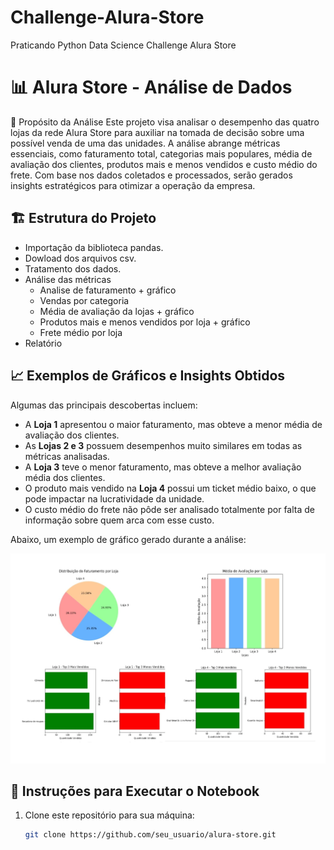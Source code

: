 # Challenge-Alura-Store
Praticando Python Data Science Challenge Alura Store

# 📊 Alura Store - Análise de Dados

📌 Propósito da Análise
Este projeto visa analisar o desempenho das quatro lojas da rede Alura Store para auxiliar na tomada de
decisão sobre uma possível venda de uma das unidades.
A análise abrange métricas essenciais, como faturamento total, categorias mais populares,
média de avaliação dos clientes, produtos mais e menos vendidos e custo médio do frete.
Com base nos dados coletados e processados, serão gerados insights estratégicos para otimizar a operação da empresa.

## 🏗️ Estrutura do Projeto

- Importação da biblioteca pandas.
- Dowload dos arquivos csv.
- Tratamento dos dados.
- Análise das métricas
  - Analise de faturamento + gráfico
  - Vendas por categoria
  - Média de avaliação da lojas + gráfico
  - Produtos mais e menos vendidos por loja + gráfico
  - Frete médio por loja
- Relatório 




## 📈 Exemplos de Gráficos e Insights Obtidos
Algumas das principais descobertas incluem:
- A **Loja 1** apresentou o maior faturamento, mas obteve a menor média de avaliação dos clientes.
- As **Lojas 2 e 3** possuem desempenhos muito similares em todas as métricas analisadas.
- A **Loja 3** teve o menor faturamento, mas obteve a melhor avaliação média dos clientes.
- O produto mais vendido na **Loja 4** possui um ticket médio baixo, o que pode impactar na lucratividade da unidade.
- O custo médio do frete não pôde ser analisado totalmente por falta de informação sobre quem arca com esse custo.

Abaixo, um exemplo de gráfico gerado durante a análise:

![Exemplo de gráfico](https://github.com/EliseMalvaoCarlson/Challenge-Alura-Store/blob/main/Alura%20Store.jpg?raw=true)



## 🚀 Instruções para Executar o Notebook
1. Clone este repositório para sua máquina:
   ```bash
   git clone https://github.com/seu_usuario/alura-store.git




